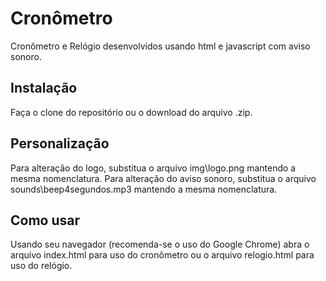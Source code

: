 # Cronômetro

Cronômetro e Relógio desenvolvidos usando html e javascript com aviso sonoro.

## Instalação

Faça o clone do repositório ou o download do arquivo .zip.

## Personalização

Para alteração do logo, substitua o arquivo img\logo.png mantendo a mesma nomenclatura.
Para alteração do aviso sonoro, substitua o arquivo sounds\beep4segundos.mp3 mantendo a mesma nomenclatura. 

## Como usar
Usando seu navegador (recomenda-se o uso do Google Chrome) abra o arquivo index.html para uso do cronômetro ou o arquivo relogio.html para uso do relógio.
